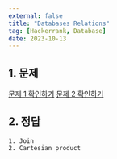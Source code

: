 ```yaml
---
external: false
title: "Databases Relations"
tag: [Hackerrank, Database]
date: 2023-10-13
---
```


## 1. 문제

[문제 1 확인하기](https://www.hackerrank.com/challenges/relations-1/problem)
[문제 2 확인하기](https://www.hackerrank.com/challenges/relations-2/problem)

## 2. 정답

```textile
1. Join
2. Cartesian product
```
